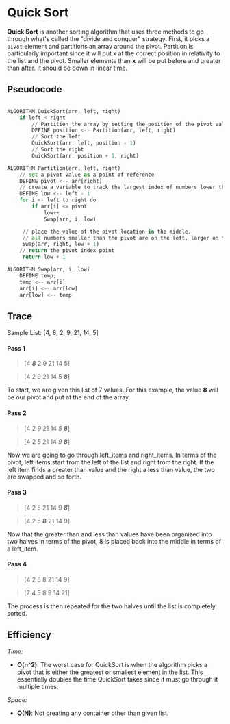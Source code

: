# Quick Sort

**Quick Sort** is another sorting algorithm that uses three methods to go through what's called the "divide and conquer" strategy. First, it picks a `pivot` element and partitions an array around the pivot. Partition is particularly important since it will put x at the correct position in relativity to the list and the pivot. Smaller elements than **x** will be put before and greater than after. It should be down in linear time.

## Pseudocode

```python

ALGORITHM QuickSort(arr, left, right)
    if left < right
        // Partition the array by setting the position of the pivot value
        DEFINE position <-- Partition(arr, left, right)
        // Sort the left
        QuickSort(arr, left, position - 1)
        // Sort the right
        QuickSort(arr, position + 1, right)

ALGORITHM Partition(arr, left, right)
    // set a pivot value as a point of reference
    DEFINE pivot <-- arr[right]
    // create a variable to track the largest index of numbers lower than the defined pivot
    DEFINE low <-- left - 1
    for i <- left to right do
        if arr[i] <= pivot
            low++
            Swap(arr, i, low)

     // place the value of the pivot location in the middle.
     // all numbers smaller than the pivot are on the left, larger on the right.
     Swap(arr, right, low + 1)
    // return the pivot index point
     return low + 1

ALGORITHM Swap(arr, i, low)
    DEFINE temp;
    temp <-- arr[i]
    arr[i] <-- arr[low]
    arr[low] <-- temp

```

## Trace

Sample List: [4, 8, 2, 9, 21, 14, 5]

#### Pass 1

> [4   ***8***   2   9   21   14   5]

> [4   2    9   21  14   5  ***8***]

To start, we are given this list of 7 values. For this example, the value **8** will be our pivot and put at the end of the array.

#### Pass 2

> [4   2   *9*  21   14   *5*  ***8***]

> [4   2   *5*  21   14   *9*  ***8***]


Now we are going to go through left_items and right_items. In terms of the pivot, left items start from the left of the list and right from the right. If the left item finds a greater than value and the right a less than value, the two are swapped and so forth.

#### Pass 3

> [4   2   5  21   14   9  ***8***]

> [4   2   5  ***8***   21   14   9]

Now that the greater than and less than values have been organized into two halves in terms of the pivot, 8 is placed back into the middle in terms of a left_item.

#### Pass 4

> [4   2   5  8   21   14   9]

>  [2   4   5   8   9   14   21]

The process is then repeated for the two halves until the list is completely sorted.

## Efficiency

*Time:*
- **O(n^2)**: The worst case for QuickSort is when the algorithm picks a pivot that is either the greatest or smallest element in the list. This essentially doubles the time QuickSort takes since it must go through it multiple times.

*Space:*
- **O(N)**: Not creating any container other than given list.
